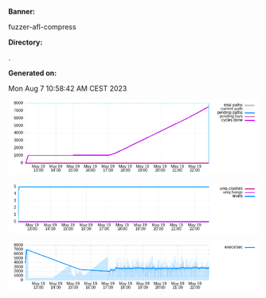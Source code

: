 **Banner:**

fuzzer-afl-compress

**Directory:**

.

**Generated on:**

Mon Aug 7 10:58:42 AM CEST 2023

![](high_freq.png)

![](low_freq.png)

![](exec_speed.png)

